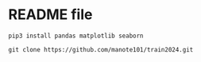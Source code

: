 # README file

`pip3 install pandas matplotlib seaborn`


`git clone https://github.com/manote101/train2024.git`

